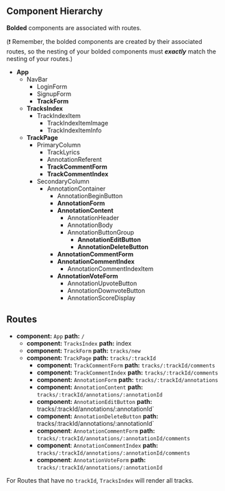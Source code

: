 ## Component Hierarchy

**Bolded** components are associated with routes.

(:exclamation: Remember, the bolded components are created by their
associated routes, so the nesting of your bolded components must
_**exactly**_ match the nesting of your routes.)

* **App**
  * NavBar
    * LoginForm
    * SignupForm
    * **TrackForm**
  * **TracksIndex**
    * TrackIndexItem
      * TrackIndexItemImage
      * TrackIndexItemInfo
  * **TrackPage**
    * PrimaryColumn
      * TrackLyrics
      * AnnotationReferent
      * **TrackCommentForm**
      * **TrackCommentIndex**
    * SecondaryColumn
      * AnnotationContainer
        * AnnotationBeginButton
        * **AnnotationForm**
        * **AnnotationContent**
          * AnnotationHeader
          * AnnotationBody
          * AnnotationButtonGroup
            * **AnnotationEditButton**
            * **AnnotationDeleteButton**
        * **AnnotationCommentForm**
        * **AnnotationCommentIndex**
          * AnnotationCommentIndexItem
        * **AnnotationVoteForm**
          * AnnotationUpvoteButton
          * AnnotationDownvoteButton
          * AnnotationScoreDisplay

## Routes

* **component:** `App` **path:** `/`
  * **component:** `TracksIndex` **path:** index
  * **component:** `TrackForm` **path:** `tracks/new`
  * **component:** `TrackPage` **path:** `tracks/:trackId`
    * **component:** `TrackCommentForm` **path:** `tracks/:trackId/comments`
    * **component:** `TrackCommentIndex` **path:** `tracks/:trackId/comments`
    * **component:** `AnnotationForm` **path:** `tracks/:trackId/annotations`
    * **component:** `AnnotationContent` **path:** `tracks/:trackId/annotations/:annotationId`
    * **component:** `AnnotationEditButton` **path:**  tracks/:trackId/annotations/:annotationId`
    * **component:** `AnnotationDeleteButton` **path:** tracks/:trackId/annotations/:annotationId`
    * **component**: `AnnotationCommentForm` **path:** `tracks/:trackId/annotations/:annotationId/comments`
    * **component**: `AnnotationCommentIndex` **path:** `tracks/:trackId/annotations/:annotationId/comments`
    * **component**: `AnnotationVoteForm` **path:** `tracks/:trackId/annotations/:annotationId`

For Routes that have no `trackId`, `TracksIndex` will render all
tracks.
